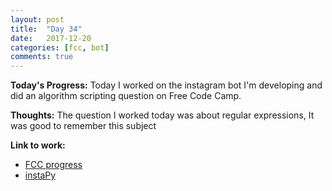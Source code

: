 ```yaml
---
layout: post
title:  "Day 34"
date:   2017-12-20
categories: [fcc, bot]
comments: true
---
```

**Today's Progress:** Today I worked on the instagram bot I'm developing and did an algorithm scripting question on Free Code Camp. 

**Thoughts:** The question I worked today was about regular expressions, It was good to remember this subject

**Link to work:**
* [FCC progress](https://www.freecodecamp.org/camilaavilarinho)
* [instaPy](https://github.com/timgrossmann/InstaPy)
